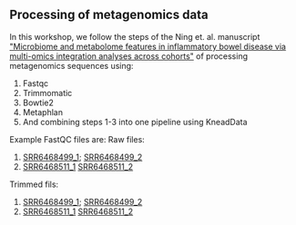 ## Processing of metagenomics data
In this workshop, we follow the steps of the Ning et. al. manuscript ["Microbiome and metabolome features in inflammatory bowel disease via multi-omics integration analyses across cohorts"](https://www.nature.com/articles/s41467-023-42788-0) of processing metagenomics sequences using: 
1. Fastqc
2. Trimmomatic
3. Bowtie2
4. Metaphlan
5. And combining steps 1-3 into one pipeline using KneadData

Example FastQC files are:
Raw files:
1. [SRR6468499_1](https://pollytikhonova.github.io/DAWG_workshop/2024-2025/W2_metagenomics_processing/fastqc_reports/raw/SRR6468499_1_fastqc.html); [SRR6468499_2](https://pollytikhonova.github.io/DAWG_workshop/2024-2025/W2_metagenomics_processing/fastqc_reports/raw/SRR6468499_2_fastqc.html)
2. [SRR6468511_1](https://pollytikhonova.github.io/DAWG_workshop/2024-2025/W2_metagenomics_processing/fastqc_reports/raw/SRR6468511_1_fastqc.html) [SRR6468511_2](https://pollytikhonova.github.io/DAWG_workshop/2024-2025/W2_metagenomics_processing/fastqc_reports/raw/SRR6468511_2_fastqc.html)

Trimmed fils:
1. [SRR6468499_1](https://pollytikhonova.github.io/DAWG_workshop/2024-2025/W2_metagenomics_processing/fastqc_reports/trimmed/SRR6468499_1.paired_fastqc.html); [SRR6468499_2](https://pollytikhonova.github.io/DAWG_workshop/2024-2025/W2_metagenomics_processing/fastqc_reports/trimmed/SRR6468499_2.paired_fastqc.html)
2. [SRR6468511_1](https://pollytikhonova.github.io/DAWG_workshop/2024-2025/W2_metagenomics_processing/fastqc_reports/trimmed/SRR6468511_1.paired_fastqc.html) [SRR6468511_2](https://pollytikhonova.github.io/DAWG_workshop/2024-2025/W2_metagenomics_processing/fastqc_reports/trimmed/SRR6468511_2.paired_fastqc.html)

